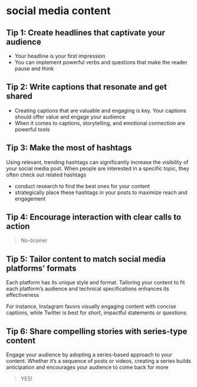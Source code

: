 # social media content

## Tip 1: Create headlines that captivate your audience

- Your headline is your first impression
- You can implement powerful verbs and questions that make the reader pause and think

## Tip 2: Write captions that resonate and get shared

- Creating captions that are valuable and engaging is key. Your captions should offer value and engage your audience
- When it comes to captions, storytelling, and emotional connection are powerful tools

## Tip 3: Make the most of hashtags

Using relevant, trending hashtags can significantly increase the visibility of your social media post. When people are interested in a specific topic, they often check out related hashtags

- conduct research to find the best ones for your content
- strategically place these hashtags in your posts to maximize reach and engagement

## Tip 4: Encourage interaction with clear calls to action

> No-brainer

## Tip 5: Tailor content to match social media platforms’ formats

Each platform has its unique style and format. Tailoring your content to fit each platform’s audience and technical specifications enhances its effectiveness

For instance, Instagram favors visually engaging content with concise captions, while Twitter is best for short, impactful statements or questions

## Tip 6: Share compelling stories with series-type content

Engage your audience by adopting a series-based approach to your content. Whether it’s a sequence of posts or videos, creating a series builds anticipation and encourages your audience to come back for more

> YES!
